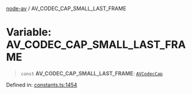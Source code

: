 [node-av](../globals.md) / AV\_CODEC\_CAP\_SMALL\_LAST\_FRAME

# Variable: AV\_CODEC\_CAP\_SMALL\_LAST\_FRAME

> `const` **AV\_CODEC\_CAP\_SMALL\_LAST\_FRAME**: [`AVCodecCap`](../type-aliases/AVCodecCap.md)

Defined in: [constants.ts:1454](https://github.com/seydx/av/blob/f8631fc881b394300b1479f511d55cf1c370a87f/src/constants/constants.ts#L1454)

